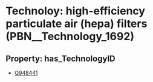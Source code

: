 # Technoloy: __high-efficiency particulate air (hepa) filters__ (PBN__Technology_1692)

## Property: has_TechnologyID

* [Q948441](Q948441)

